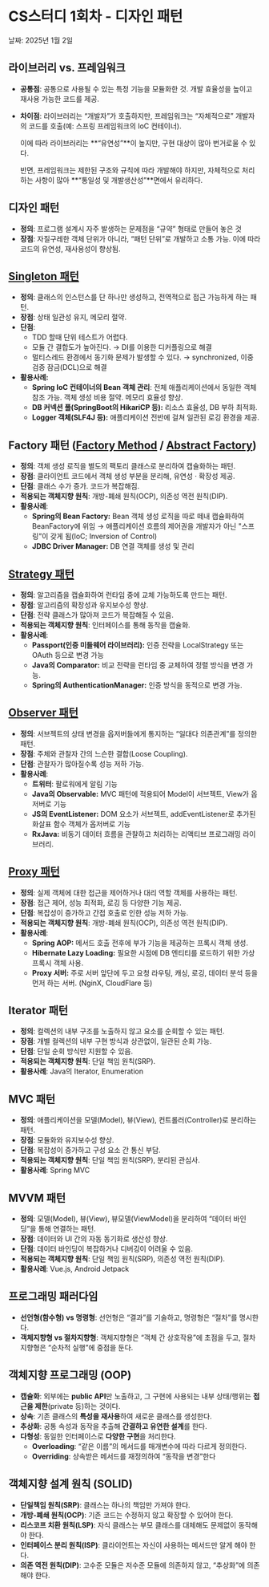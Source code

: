 # CS스터디 1회차 - 디자인 패턴

날짜: 2025년 1월 2일

## 라이브러리 vs. 프레임워크

- **공통점**: 공통으로 사용될 수 있는 특정 기능을 모듈화한 것. 개발 효율성을 높이고 재사용 가능한 코드를 제공.
- **차이점**: 라이브러리는 “개발자”가 호출하지만, 프레임워크는 “자체적으로” 개발자의 코드를 호출(예: 스프링 프레임워크의 IoC 컨테이너).
    
    이에 따라 라이브러리는 **“유연성”**이 높지만, 구현 대상이 많아 번거로울 수 있다.
    
    반면, 프레임워크는 제한된 구조와 규칙에 따라 개발해야 하지만, 자체적으로 처리하는 사항이 많아 **“통일성 및 개발생산성”**면에서 유리하다.
    

## 디자인 패턴

- **정의**: 프로그램 설계시 자주 발생하는 문제점을 “규약” 형태로 만들어 놓은 것
- **장점**: 자질구레한 객체 단위가 아니라, “패턴 단위”로 개발하고 소통 가능. 이에 따라 코드의 유연성, 재사용성이 향상됨.

## [Singleton 패턴](https://velog.io/@kevinlee94/Singleton-%ED%8C%A8%ED%84%B4-%ED%95%98%EB%82%98%EB%BF%90%EC%9D%B8-%ED%8A%B9%EB%B3%84%ED%95%9C-%EA%B0%9D%EC%B2%B4-%EB%A7%8C%EB%93%A4%EA%B8%B0)

- **정의**: 클래스의 인스턴스를 단 하나만 생성하고, 전역적으로 접근 가능하게 하는 패턴.
- **장점**: 상태 일관성 유지, 메모리 절약.
- **단점**:
    - TDD 할때 단위 테스트가 어렵다.
    - 모듈 간 결합도가 높아진다. → DI를 이용한 디커플링으로 해결
    - 멀티스레드 환경에서 동기화 문제가 발생할 수 있다. → synchronized, 이중 검증 잠금(DCL)으로 해결
- **활용사례:**
    - **Spring IoC 컨테이너의 Bean 객체 관리**: 전체 애플리케이션에서 동일한 객체 참조 가능. 객체 생성 비용 절약. 메모리 효율성 향상.
    - **DB 커넥션 풀(SpringBoot의 HikariCP 등):** 리소스 효율성, DB 부하 최적화.
    - **Logger 객체(SLF4J 등):** 애플리케이션 전반에 걸쳐 일관된 로깅 환경을 제공.

## Factory 패턴 ([Factory Method](https://velog.io/@kevinlee94/Factory-%ED%8C%A8%ED%84%B4-%EA%B0%9D%EC%B2%B4-%EC%83%9D%EC%84%B1%EC%9D%84-%EC%BA%A1%EC%8A%90%ED%99%94%ED%95%B4%EC%84%9C-%EC%9C%A0%EC%97%B0%EC%84%B1-%ED%99%95%EB%B3%B4) / [Abstract Factory](https://velog.io/@kevinlee94/Abstract-Factory-%ED%8C%A8%ED%84%B4-))

- **정의**: 객체 생성 로직을 별도의 팩토리 클래스로 분리하여 캡슐화하는 패턴.
- **장점**: 클라이언트 코드에서 객체 생성 부분을 분리해, 유연성 · 확장성 제공.
- **단점**: 클래스 수가 증가. 코드가 복잡해짐.
- **적용되는 객체지향 원칙**: 개방-폐쇄 원칙(OCP), 의존성 역전 원칙(DIP).
- **활용사례**:
    - **Spring의 Bean Factory:** Bean 객체 생성 로직을 따로 떼내 캡슐화하여 BeanFactory에 위임 → 애플리케이션 흐름의 제어권을 개발자가 아닌 "스프링”이 갖게 됨(IoC; Inversion of Control)
    - **JDBC Driver Manager:** DB 연결 객체를 생성 및 관리

## [Strategy 패턴](https://velog.io/@kevinlee94/%EB%94%94%EC%9E%90%EC%9D%B8-%ED%8C%A8%ED%84%B4%EC%9D%B4%EB%9E%80-%EC%A0%84%EB%9E%B5-%ED%8C%A8%ED%84%B4Strategy-Pattern)

- **정의**: 알고리즘을 캡슐화하여 런타임 중에 교체 가능하도록 만드는 패턴.
- **장점**: 알고리즘의 확장성과 유지보수성 향상.
- **단점**: 전략 클래스가 많아져 코드가 복잡해질 수 있음.
- **적용되는 객체지향 원칙**: 인터페이스를 통해 동작을 캡슐화.
- **활용사례**:
    - **Passport(인증 미들웨어 라이브러리):** 인증 전략을 LocalStrategy 또는 OAuth 등으로 변경 가능
    - **Java의 Comparator:** 비교 전략을 런타임 중 교체하여 정렬 방식을 변경 가능.
    - **Spring의 AuthenticationManager:** 인증 방식을 동적으로 변경 가능.

## [Observer 패턴](https://velog.io/@kevinlee94/Observer-%ED%8C%A8%ED%84%B4-%EA%B5%AC%EB%8F%85%EC%9E%90%EB%93%A4%EC%97%90%EA%B2%8C-%EC%83%81%ED%83%9C%EB%B3%80%EA%B2%BD-%EC%95%8C%EB%A6%AC%EA%B8%B0)

- **정의**: 서브젝트의 상태 변경을 옵저버들에게 통지하는 “일대다 의존관계”를 정의한 패턴.
- **장점**: 주체와 관찰자 간의 느슨한 결합(Loose Coupling).
- **단점**: 관찰자가 많아질수록 성능 저하 가능.
- **활용사례**:
    - **트위터**: 팔로워에게 알림 기능
    - **Java의 Observable:** MVC 패턴에 적용되어 Model이 서브젝트, View가 옵저버로 기능
    - **JS의 EventListener:** DOM 요소가 서브젝트, addEventListener로 추가된 화살표 함수 객체가 옵저버로 기능
    - **RxJava:** 비동기 데이터 흐름을 관찰하고 처리하는 리액티브 프로그래밍 라이브러리.

## [Proxy 패턴](https://velog.io/@kevinlee94/Proxy-%ED%8C%A8%ED%84%B4-%EA%B0%9D%EC%B2%B4-%EC%A0%91%EA%B7%BC-%EC%A0%9C%EC%96%B4%ED%95%98%EA%B8%B0)

- **정의**: 실제 객체에 대한 접근을 제어하거나 대리 역할 객체를 사용하는 패턴.
- **장점**: 접근 제어, 성능 최적화, 로깅 등 다양한 기능 제공.
- **단점**: 복잡성이 증가하고 간접 호출로 인한 성능 저하 가능.
- **적용되는 객체지향 원칙**: 개방-폐쇄 원칙(OCP), 의존성 역전 원칙(DIP).
- **활용사례**:
    - **Spring AOP:** 메서드 호출 전후에 부가 기능을 제공하는 프록시 객체 생성.
    - **Hibernate Lazy Loading:** 필요한 시점에 DB 엔티티를 로드하기 위한 가상 프록시 객체 사용.
    - **Proxy 서버:** 주로 서버 앞단에 두고 요청 라우팅, 캐싱, 로깅, 데이터 분석 등을 먼저 하는 서버. (NginX, CloudFlare 등)

## Iterator 패턴

- **정의**: 컬렉션의 내부 구조를 노출하지 않고 요소를 순회할 수 있는 패턴.
- **장점**: 개별 컬렉션의 내부 구현 방식과 상관없이, 일관된 순회 가능.
- **단점**: 단일 순회 방식만 지원할 수 있음.
- **적용되는 객체지향 원칙**: 단일 책임 원칙(SRP).
- **활용사례**: Java의 Iterator, Enumeration

## MVC 패턴

- **정의**: 애플리케이션을 모델(Model), 뷰(View), 컨트롤러(Controller)로 분리하는 패턴.
- **장점**: 모듈화와 유지보수성 향상.
- **단점**: 복잡성이 증가하고 구성 요소 간 통신 부담.
- **적용되는 객체지향 원칙**: 단일 책임 원칙(SRP), 분리된 관심사.
- **활용사례**: Spring MVC

## MVVM 패턴

- **정의**: 모델(Model), 뷰(View), 뷰모델(ViewModel)을 분리하여 “데이터 바인딩”을 통해 연결하는 패턴.
- **장점**: 데이터와 UI 간의 자동 동기화로 생산성 향상.
- **단점**: 데이터 바인딩이 복잡하거나 디버깅이 어려울 수 있음.
- **적용되는 객체지향 원칙**: 단일 책임 원칙(SRP), 의존성 역전 원칙(DIP).
- **활용사례**: Vue.js, Android Jetpack

## 프로그래밍 패러다임

- **선언형(함수형) vs 명령형**: 선언형은 “결과”를 기술하고, 명령형은 “절차”를 명시한다.
- **객체지향형 vs 절차지향형**: 객체지향형은 “객체 간 상호작용”에 초점을 두고, 절차지향형은 “순차적 실행”에 중점을 둔다.

## 객체지향 프로그래밍 (OOP)

- **캡슐화**: 외부에는 **public API**만 노출하고, 그 구현에 사용되는 내부 상태/행위는 **접근을 제한**(private 등)하는 것이다.
- **상속**: 기존 클래스의 **특성을 재사용**하여 새로운 클래스를 생성한다.
- **추상화**: 공통 속성과 동작을 추출해 **간결하고 유연한 설계**를 한다.
- **다형성**: 동일한 인터페이스로 **다양한 구현**을 처리한다.
    - **Overloading**: “같은 이름”의 메서드를 매개변수에 따라 다르게 정의한다.
    - **Overriding**: 상속받은 메서드를 재정의하여 “동작을 변경”한다

## 객체지향 설계 원칙 (SOLID)

- **단일책임 원칙(SRP)**: 클래스는 하나의 책임만 가져야 한다.
- **개방-폐쇄 원칙(OCP)**: 기존 코드는 수정하지 않고 확장할 수 있어야 한다.
- **리스코프 치환 원칙(LSP)**: 자식 클래스는 부모 클래스를 대체해도 문제없이 동작해야 한다.
- **인터페이스 분리 원칙(ISP)**: 클라이언트는 자신이 사용하는 메서드만 알게 해야 한다.
- **의존 역전 원칙(DIP)**: 고수준 모듈은 저수준 모듈에 의존하지 않고, “추상화”에 의존해야 한다.
